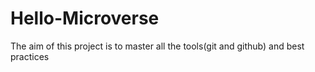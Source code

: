 # Hello-Microverse
The aim of this project is to master all the tools(git and github) and best practices
